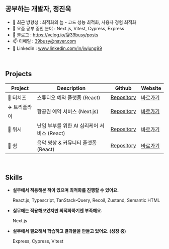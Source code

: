 ## 공부하는 개발자, 정진욱

- 🔭 최근 방향성 : 최적화의 늪 - 코드 성능 최적화, 사용자 경험 최적화
- 🌱 요즘 공부 중인 분야 : Next.js, Vitest, Cypress, Express
- 📔 블로그 : https://velog.io/@39busy/posts
- 📫 이메일 : 39busy@naver.com
- 🔗 Linkedin : www.linkedin.com/in/jwjung99

<br />

## Projects
| Project | Description | Github | Website |
| --- | --- | --- | ---|
| 📸 터치즈 | 스튜디오 예약 플랫폼 (React) | [Repository](https://github.com/JWJung-99/Toucheese-FE) | [바로가기](https://toucheese-flash.store/)|
| ✈️ 트리플라이 | 항공권 예약 서비스 (Next.js)| [Repository](https://github.com/FRONTENDSCHOOLPLUS2/trifly) | [바로가기](https://trifly.vercel.app/) |
| 👼 위시 | 난임 부부를 위한 AI 심리케어 서비스 (React)| [Repository](https://github.com/JWJung-99/kdt_frontend) | [바로가기](https://wish-test.netlify.app/) |
| 🧘 쉼 | 음악 명상 & 커뮤니티 플랫폼 (React)| [Repository](https://github.com/JWJung-99/Shimm) | [바로가기](https://shimm.netlify.app/) |

<br />

## Skills
- **실무에서 적용해본 적이 있으며 최적화를 진행할 수 있어요.**

  React.js, Typescript, TanStack-Query, Recoil, Zustand, Semantic HTML

- **실무에는 적용해보았지만 최적화하기엔 부족해요.**

  Next.js

- **실무에서 필요해서 학습하고 결과물을 만들고 있어요. (성장 중)**
  
  Express, Cypress, Vitest
